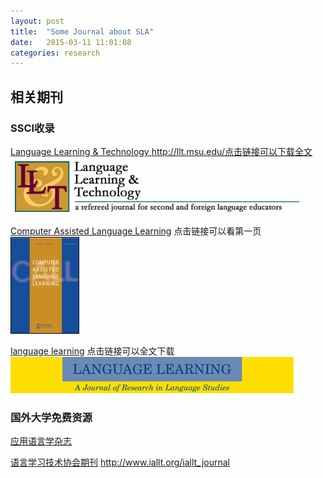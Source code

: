 ```yaml
---
layout: post
title:  "Some Journal about SLA"
date:   2015-03-11 11:01:08
categories: research
---
```


## 相关期刊 ##

### SSCI收录 ###
[Language Learning & Technology ](http://llt.msu.edu/)http://llt.msu.edu/点击链接可以下载全文
![语言学习与技术](/figures/journal_language_learning_and_technology.png)

[Computer Assisted Language Learning](http://www.tandfonline.com/loi/ncal20 "Computer Assisted Language Learning")  点击链接可以看第一页  
![计算机辅助语言学习](/figures/journal_computer_assisted_language_learning.jpg)

[language learning](http://onlinelibrary.wiley.com/doi/10.1111/lang.12010/abstract)  点击链接可以全文下载
![封面](/figures/Journal_language_learning.gif)

### 国外大学免费资源 ###
[应用语言学杂志](http://www.dliflc.edu/publications.aspx "应用语言学")

[语言学习技术协会期刊](http://www.iallt.org/iallt_journal)
http://www.iallt.org/iallt_journal